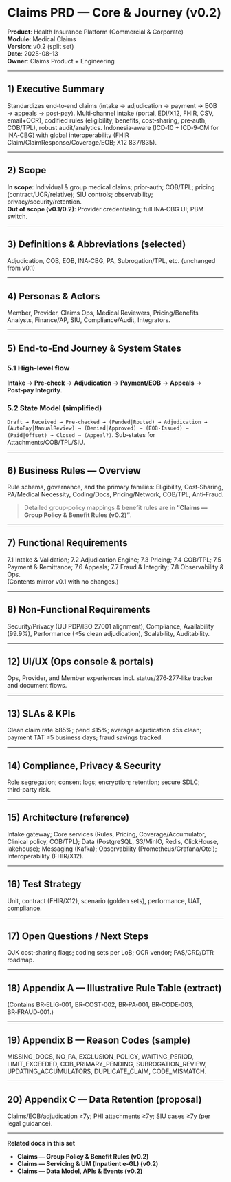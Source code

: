 # Claims PRD — Core & Journey (v0.2)

**Product**: Health Insurance Platform (Commercial & Corporate)  
**Module**: Medical Claims  
**Version**: v0.2 (split set)  
**Date**: 2025-08-13  
**Owner**: Claims Product + Engineering

---

## 1) Executive Summary
Standardizes end‑to‑end claims (intake → adjudication → payment → EOB → appeals → post‑pay). Multi‑channel intake (portal, EDI/X12, FHIR, CSV, email+OCR), codified rules (eligibility, benefits, cost‑sharing, pre‑auth, COB/TPL), robust audit/analytics. Indonesia‑aware (ICD‑10 + ICD‑9‑CM for INA‑CBG) with global interoperability (FHIR Claim/ClaimResponse/Coverage/EOB; X12 837/835).

---

## 2) Scope
**In scope**: Individual & group medical claims; prior‑auth; COB/TPL; pricing (contract/UCR/relative); SIU controls; observability; privacy/security/retention.  
**Out of scope (v0.1/0.2)**: Provider credentialing; full INA‑CBG UI; PBM switch.

---

## 3) Definitions & Abbreviations (selected)
Adjudication, COB, EOB, INA‑CBG, PA, Subrogation/TPL, etc. (unchanged from v0.1)

---

## 4) Personas & Actors
Member, Provider, Claims Ops, Medical Reviewers, Pricing/Benefits Analysts, Finance/AP, SIU, Compliance/Audit, Integrators.

---

## 5) End‑to‑End Journey & System States
### 5.1 High‑level flow
**Intake** → **Pre‑check** → **Adjudication** → **Payment/EOB** → **Appeals** → **Post‑pay Integrity**.  
### 5.2 State Model (simplified)
`Draft → Received → Pre‑checked → (Pended|Routed) → Adjudication → (AutoPay|ManualReview) → (Denied|Approved) → (EOB‑Issued) → (Paid|Offset) → Closed → (Appeal?)`. Sub‑states for Attachments/COB/TPL/SIU.

---

## 6) Business Rules — Overview
Rule schema, governance, and the primary families: Eligibility, Cost‑Sharing, PA/Medical Necessity, Coding/Docs, Pricing/Network, COB/TPL, Anti‑Fraud.  
> Detailed group‑policy mappings & benefit rules are in **“Claims — Group Policy & Benefit Rules (v0.2)”**.

---

## 7) Functional Requirements
7.1 Intake & Validation; 7.2 Adjudication Engine; 7.3 Pricing; 7.4 COB/TPL; 7.5 Payment & Remittance; 7.6 Appeals; 7.7 Fraud & Integrity; 7.8 Observability & Ops.  
(Contents mirror v0.1 with no changes.)

---

## 8) Non‑Functional Requirements
Security/Privacy (UU PDP/ISO 27001 alignment), Compliance, Availability (99.9%), Performance (≤5s clean adjudication), Scalability, Auditability.

---

## 12) UI/UX (Ops console & portals)
Ops, Provider, and Member experiences incl. status/276‑277‑like tracker and document flows.

---

## 13) SLAs & KPIs
Clean claim rate ≥85%; pend ≤15%; average adjudication ≤5s clean; payment TAT ≤5 business days; fraud savings tracked.

---

## 14) Compliance, Privacy & Security
Role segregation; consent logs; encryption; retention; secure SDLC; third‑party risk.

---

## 15) Architecture (reference)
Intake gateway; Core services (Rules, Pricing, Coverage/Accumulator, Clinical policy, COB/TPL); Data (PostgreSQL, S3/MinIO, Redis, ClickHouse, lakehouse); Messaging (Kafka); Observability (Prometheus/Grafana/Otel); Interoperability (FHIR/X12).

---

## 16) Test Strategy
Unit, contract (FHIR/X12), scenario (golden sets), performance, UAT, compliance.

---

## 17) Open Questions / Next Steps
OJK cost‑sharing flags; coding sets per LoB; OCR vendor; PAS/CRD/DTR roadmap.

---

## 18) Appendix A — Illustrative Rule Table (extract)
(Contains BR‑ELIG‑001, BR‑COST‑002, BR‑PA‑001, BR‑CODE‑003, BR‑FRAUD‑001.)

---

## 19) Appendix B — Reason Codes (sample)
MISSING_DOCS, NO_PA, EXCLUSION_POLICY, WAITING_PERIOD, LIMIT_EXCEEDED, COB_PRIMARY_PENDING, SUBROGATION_REVIEW, UPDATING_ACCUMULATORS, DUPLICATE_CLAIM, CODE_MISMATCH.

---

## 20) Appendix C — Data Retention (proposal)
Claims/EOB/adjudication ≥7y; PHI attachments ≥7y; SIU cases ≥7y (per legal guidance).

---

**Related docs in this set**
- **Claims — Group Policy & Benefit Rules (v0.2)**
- **Claims — Servicing & UM (Inpatient e‑GL) (v0.2)**
- **Claims — Data Model, APIs & Events (v0.2)**

